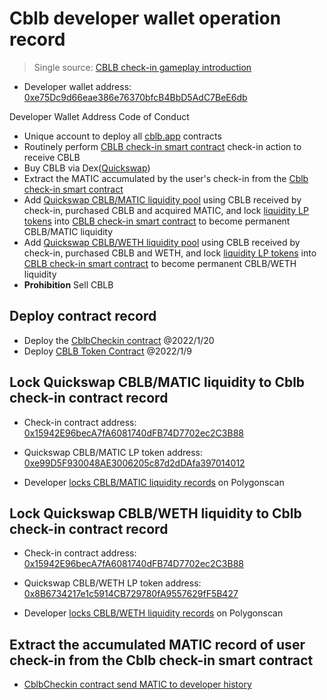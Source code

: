 # Cblb developer wallet operation record

> Single source: [CBLB check-in gameplay introduction](https://github.com/cblb-app/cblb-articles/blob/master/2022/mannual-cblbcheckin-en.md)

- Developer wallet address: [0xe75Dc9d66eae386e76370bfcB4BbD5AdC7BeE6db](https://polygonscan.com/address/0xe75Dc9d66eae386e76370bfcB4BbD5AdC7BeE6db)

Developer Wallet Address Code of Conduct

- Unique account to deploy all [cblb.app](https://cblb.app/) contracts
- Routinely perform [CBLB check-in smart contract](https://polygonscan.com/address/0x15942E96becA7fA6081740dFB74D7702ec2C3B88) check-in action to receive CBLB
- Buy CBLB via Dex([Quickswap](https://quickswap.exchange/#/swap?inputCurrency=ETH&outputCurrency=0x7a45922F95C845Ff9bE01112AfCF207968a9cA0B))
- Extract the MATIC accumulated by the user's check-in from the [Cblb check-in smart contract](https://polygonscan.com/address/0x15942E96becA7fA6081740dFB74D7702ec2C3B88)
- Add [Quickswap CBLB/MATIC liquidity pool](https://polygonscan.com/address/0xe99d5f930048ae3006205c87d2ddafa397014012) using CBLB received by check-in, purchased CBLB and acquired MATIC, and lock [liquidity LP tokens](https://polygonscan.com/token/0xe99d5f930048ae3006205c87d2ddafa397014012) into [CBLB check-in smart contract](https://polygonscan.com/address/0x15942E96becA7fA6081740dFB74D7702ec2C3B88) to become permanent CBLB/MATIC liquidity
- Add [Quickswap CBLB/WETH liquidity pool](https://polygonscan.com/address/0x8b6734217e1c5914cb729780fa9557629ff5b427) using CBLB received by check-in, purchased CBLB and WETH, and lock [liquidity LP tokens](https://polygonscan.com/token/0x8b6734217e1c5914cb729780fa9557629ff5b427) into [CBLB check-in smart contract](https://polygonscan.com/address/0x15942E96becA7fA6081740dFB74D7702ec2C3B88) to become permanent CBLB/WETH liquidity
- **Prohibition** Sell CBLB

## Deploy contract record

- Deploy the [CblbCheckin contract](https://polygonscan.com/tx/0xdda6622ac2cea5cc3e7ac5e21526487c35e51724660949364595f4f0797cf794) @2022/1/20
- Deploy [CBLB Token Contract](https://polygonscan.com/tx/0xbec5289b7dd1dbb71a8550cd9ccbff6f782ace6490907468c29ad3a01f980632) @2022/1/9

## Lock Quickswap CBLB/MATIC liquidity to Cblb check-in contract record

- Check-in contract address: [0x15942E96becA7fA6081740dFB74D7702ec2C3B88](https://polygonscan.com/address/0x15942e96beca7fa6081740dfb74d7702ec2c3b88)
- Quickswap CBLB/MATIC LP token address: [0xe99D5F930048AE3006205c87d2dDAfa397014012](https://polygonscan.com/address/0xe99d5f930048ae3006205c87d2ddafa397014012)

- Developer [locks CBLB/MATIC liquidity records](https://polygonscan.com/token/0xe99d5f930048ae3006205c87d2ddafa397014012?a=0x15942e96beca7fa6081740dfb74d7702ec2c3b88) on Polygonscan

## Lock Quickswap CBLB/WETH liquidity to Cblb check-in contract record

- Check-in contract address: [0x15942E96becA7fA6081740dFB74D7702ec2C3B88](https://polygonscan.com/address/0x15942e96beca7fa6081740dfb74d7702ec2c3b88)
- Quickswap CBLB/WETH LP token address: [0x8B6734217e1c5914CB729780fA9557629fF5B427](https://polygonscan.com/address/0x8B6734217e1c5914CB729780fA9557629fF5B427)

- Developer [locks CBLB/WETH liquidity records](https://polygonscan.com/token/0x8B6734217e1c5914CB729780fA9557629fF5B427?a=0x15942e96beca7fa6081740dfb74d7702ec2c3b88) on Polygonscan

## Extract the accumulated MATIC record of user check-in from the Cblb check-in smart contract

- [CblbCheckin contract send MATIC to developer history](https://polygonscan.com/address/0x15942E96becA7fA6081740dFB74D7702ec2C3B88#internaltx)
